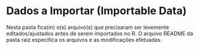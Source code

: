 # Dados a Importar (Importable Data)

Nesta pasta fica(m) o(s) arquivo(s) que precisaram ser levemente editados/ajustados antes de serem importados no R. 
O arquivo README da pasta raiz especifica os arquivos e as modificações efetuadas.

